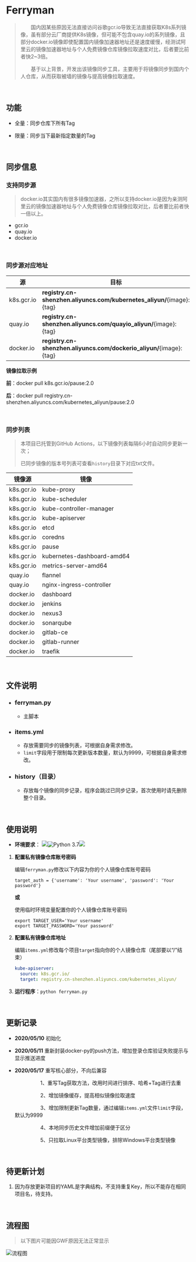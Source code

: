 # Ferryman
> &#8195;&#8195;国内因某些原因无法直接访问谷歌gcr.io导致无法直接获取K8s系列镜像，虽有部分云厂商提供K8s镜像，但可能不包含quay.io的系列镜像，且部分docker.io镜像即使配置国内镜像加速器地址还是速度缓慢，经测试阿里云的镜像加速器地址与个人免费镜像仓库镜像拉取速度对比，后者要比前者快2~3倍。
>
> &#8195;&#8195;基于以上背景，开发出该镜像同步工具，主要用于将镜像同步到国内个人仓库，从而获取被墙的镜像与提高镜像拉取速度。

<br/>

## **功能**

- 全量：同步仓库下所有Tag

- 限量：同步当下最新指定数量的Tag

<br/>

## 同步信息

### 支持同步源

> docker.io其实国内有很多镜像加速器，之所以支持docker.io是因为亲测阿里云的镜像加速器地址与个人免费镜像仓库镜像拉取对比，后者要比前者快一倍以上。

- gcr.io
- quay.io
- docker.io

<br/>

### 同步源对应地址

| 源         | 目标                                                         |
| ---------- | ------------------------------------------------------------ |
| k8s.gcr.io | **registry.cn-shenzhen.aliyuncs.com/kubernetes_aliyun/**{image}:{tag} |
| quay.io    | **registry.cn-shenzhen.aliyuncs.com/quayio_aliyun/**{image}:{tag} |
| docker.io  | **registry.cn-shenzhen.aliyuncs.com/dockerio_aliyun/**{image}:{tag} |

**镜像拉取示例**

**前**：docker pull k8s.gcr.io/pause:2.0

**后**：docker pull registry.cn-shenzhen.aliyuncs.com/kubernetes_aliyun/pause:2.0

<br/>

### 同步列表

> 本项目已托管到GitHub Actions，以下镜像列表每隔6小时自动同步更新一次；
>
> 已同步镜像的版本号列表可查看`history`目录下对应txt文件。

| 镜像源     | 镜像                       |
| ---------- | -------------------------- |
| k8s.gcr.io | kube-proxy                 |
| k8s.gcr.io | kube-scheduler             |
| k8s.gcr.io | kube-controller-manager    |
| k8s.gcr.io | kube-apiserver             |
| k8s.gcr.io | etcd                       |
| k8s.gcr.io | coredns                    |
| k8s.gcr.io | pause                      |
| k8s.gcr.io | kubernetes-dashboard-amd64 |
| k8s.gcr.io | metrics-server-amd64       |
| quay.io    | flannel                    |
| quay.io    | nginx-ingress-controller   |
| docker.io  | dashboard                  |
| docker.io  | jenkins                    |
| docker.io  | nexus3                     |
| docker.io  | sonarqube                  |
| docker.io  | gitlab-ce                  |
| docker.io  | gitlab-runner              |
| docker.io  | traefik                    |

<br/>

## 文件说明

- ### ferryman.py

  - 主脚本
  
- ### items.yml

  - 存放需要同步的镜像列表，可根据自身需求修改。
  - `limit`字段用于限制每次更新版本数量，默认为9999，可根据自身需求修改。

- ### history（目录）

  - 存放每个镜像的同步记录，程序会跳过已同步记录，首次使用时请先删除整个目录。

<br/>

## 使用说明

- **环境要求**： ![](https://img.shields.io/badge/platform-Linux-blue)![Python 3.7](https://img.shields.io/badge/Python-v3.7-blue)![](https://img.shields.io/badge/Docker-lightgrey)

1. **配置私有镜像仓库账号密码**

   编辑`ferryman.py`修改以下内容为你的个人镜像仓库账号密码

   ```shell
   target_auth = {'username': 'Your username', 'password': 'Your password'}
   ```

   **或**

   使用临时环境变量配置你的个人镜像仓库账号密码

   ```shell
   export TARGET_USER='Your username'
   export TARGET_PASSWORD='Your password'
   ```

2. **配置私有镜像仓库地址**

   编辑`items.yml`修改每个项目`target`指向你的个人镜像仓库（尾部要以“/”结束）

   ```yaml
   kube-apiserver:
     source: k8s.gcr.io/
     target: registry.cn-shenzhen.aliyuncs.com/kubernetes_aliyun/
   ```

3. **运行程序**：`python ferryman.py`

<br/>

## 更新记录

- **2020/05/10**    初始化

- **2020/05/11**    重新封装docker-py的push方法，增加登录仓库验证失败提示与显示推送进度

- **2020/05/17**    重写核心部分，不向后兼容

  &#8195;&#8195;&#8195;&#8195;&#8195;1、重写Tag获取方法，改用时间进行排序、哈希+Tag进行去重
  
  &#8195;&#8195;&#8195;&#8195;&#8195;2、增加镜像缓存，提高相似镜像拉取速度
  
  &#8195;&#8195;&#8195;&#8195;&#8195;3、增加限制更新Tag数量，通过编辑`items.yml`文件`limit`字段，默认为9999
  
  &#8195;&#8195;&#8195;&#8195;&#8195;4、本地同步历史文件增加前缀便于区分
  
  &#8195;&#8195;&#8195;&#8195;&#8195;5、只拉取Linux平台类型镜像，排除Windows平台类型镜像
  

<br/>

## 待更新计划

1. 因为存放更新项目的YAML是字典结构，不支持重复Key，所以不能存在相同项目名，待支持。

<br/>

## 流程图

> 以下图片可能因GWF原因无法正常显示

![流程图](https://s1.ax1x.com/2020/05/15/YrIXXq.png)
